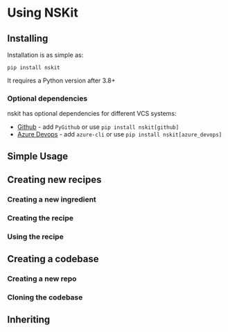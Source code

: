 # Using NSKit

## Installing
Installation is as simple as:
```
pip install nskit
```
It requires a Python version after 3.8+

### Optional dependencies

nskit has optional dependencies for different VCS systems:

* [Github](https://github.com) - add ``PyGithub`` or use ``pip install nskit[github]``
* [Azure Devops](https://dev.azure.com) - add ``azure-cli`` or use ``pip install nskit[azure_devops]``

## Simple Usage


## Creating new recipes

### Creating a new ingredient

### Creating the recipe

### Using the recipe


## Creating a codebase

### Creating a new repo

### Cloning the codebase

## Inheriting

